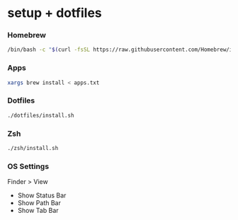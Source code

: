 # setup + dotfiles

### Homebrew
```sh
/bin/bash -c "$(curl -fsSL https://raw.githubusercontent.com/Homebrew/install/HEAD/install.sh)"
```

### Apps
```sh
xargs brew install < apps.txt
```

### Dotfiles
```sh
./dotfiles/install.sh
```

### Zsh
```sh
./zsh/install.sh
```

### OS Settings
Finder > View
* Show Status Bar
* Show Path Bar
* Show Tab Bar
